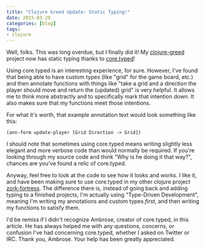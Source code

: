 ```yaml
---
title: "Clojure Greed Update: Static Typing!"
date: 2015-03-29
categories: [blog]
tags: 
- clojure
---
```

Well, folks. This was long overdue, but I finally did it! My [clojure-greed](https://github.com/echosa/clojure-greed) project now has static typing thanks to [core.typed](http://typedclojure.org)!
<!--more-->
Using core.typed is an interesting experience, for sure. However, I've found that being able to have custom types (like "grid" for the game board, etc.) and then annotate functions with things like "take a grid and a direction the player should move and return the (updated) grid" is very helpful. It allows me to think more abstractly and to specifically mark that intention down. It also makes sure that my functions meet those intentions.

For what it's worth, that example annotation text would look something like this:

```
(ann-form update-player [Grid Direction -> Grid])
```

I should note that sometimes using core.typed means writing slightly less elegant and more verbose code than would normally be required. If you're looking through my source code and think "Why is he doing it that way?", chances are you've found a relic of core.typed.

Anyway, feel free to look at the code to see how it looks and works. I like it, and have been making sure to use core.typed in my other clojure project [zork-fortress](https://github.com/echosa/zork-fortress). The difference there is, instead of going back and adding typing to a finished projects, I'm actually using "Type-Driven Development", meaning I'm writing my annotations and custom types *first*, and then writing my functions to satisfy them. 

I'd be remiss if I didn't recognize Ambrose, creator of core.typed, in this article. He has always helped me with any questions, concerns, or confusion I've had concerning core.typed, whether I asked on Twitter or IRC. Thank you, Ambrose. Your help has been greatly appreciated.
